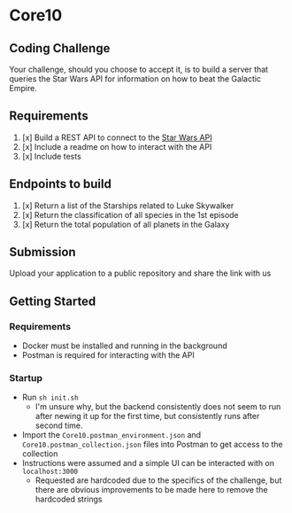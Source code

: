# Core10

## Coding Challenge
Your challenge, should you choose to accept it, is to build a server that queries the Star Wars API for information on how to beat the Galactic Empire.

## Requirements
1. [x] Build a REST API to connect to the [Star Wars API](https://swapi.dev/documentation#intro)
2. [x] Include a readme on how to interact with the API
3. [x] Include tests

## Endpoints to build
1. [x] Return a list of the Starships related to Luke Skywalker
2. [x] Return the classification of all species in the 1st episode
3. [x] Return the total population of all planets in the Galaxy

## Submission
Upload your application to a public repository and share the link with us

## Getting Started
### Requirements
- Docker must be installed and running in the background
- Postman is required for interacting with the API

### Startup
- Run `sh init.sh`
    - I'm unsure why, but the backend consistently does not seem to run after newing it up for the first time, but consistently runs after second time.
- Import the `Core10.postman_environment.json` and `Core10.postman_collection.json` files into Postman to get access to the collection
- Instructions were assumed and a simple UI can be interacted with on `localhost:3000`
    - Requested are hardcoded due to the specifics of the challenge, but there are obvious improvements to be made here to remove the hardcoded strings
